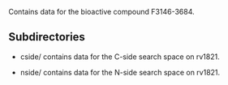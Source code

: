 Contains data for the bioactive compound F3146-3684.

## Subdirectories

- cside/ contains data for the C-side search space on rv1821.

- nside/ contains data for the N-side search space on rv1821.

